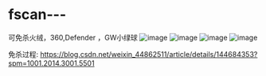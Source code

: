 # fscan---
可免杀火绒，360,Defender ，GW小绿球
![image](https://github.com/user-attachments/assets/f636b728-ca38-4b7a-b497-4c09123b49b7)
![image](https://github.com/user-attachments/assets/91220321-c206-4281-bb2b-968e0649e4ee)
![image](https://github.com/user-attachments/assets/bf5a1a07-00e5-4272-8ba3-c54c172368b7)
![image](https://github.com/user-attachments/assets/2134b56d-0cd0-40d4-b3d9-e2bb5181ec4f)

免杀过程:
https://blog.csdn.net/weixin_44862511/article/details/144684353?spm=1001.2014.3001.5501
